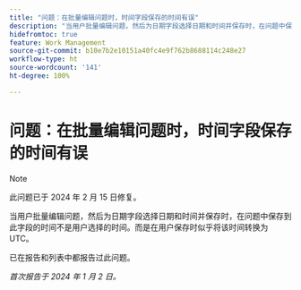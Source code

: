 ```yaml
---
title: "问题：在批量编辑问题时，时间字段保存的时间有误"
description: "当用户批量编辑问题，然后为日期字段选择日期和时间并保存时，在问题中保存到此字段的时间不是用户选择的时间。而是在用户保存时似乎将该时间转换为 UTC。"
hidefromtoc: true
feature: Work Management
source-git-commit: b10e7b2e10151a40fc4e9f762b8688114c248e27
workflow-type: ht
source-wordcount: '141'
ht-degree: 100%

---
```



# 问题：在批量编辑问题时，时间字段保存的时间有误

>[!NOTE]
>
>此问题已于 2024 年 2 月 15 日修复。

当用户批量编辑问题，然后为日期字段选择日期和时间并保存时，在问题中保存到此字段的时间不是用户选择的时间。而是在用户保存时似乎将该时间转换为 UTC。

已在报告和列表中都报告过此问题。

_首次报告于 2024 年 1 月 2 日。_
